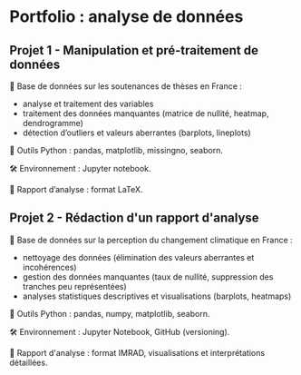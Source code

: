# Portfolio : analyse de données

## Projet 1 - Manipulation et pré-traitement de données

🔗 Base de données sur les soutenances de thèses en France :  
- analyse et traitement des variables  
- traitement des données manquantes (matrice de nullité, heatmap, dendrogramme)  
- détection d’outliers et valeurs aberrantes (barplots, lineplots)  

🐍 Outils Python : pandas, matplotlib, missingno, seaborn.  

🛠 Environnement : Jupyter notebook.

📑 Rapport d’analyse : format LaTeX.


## Projet 2 - Rédaction d'un rapport d'analyse

🔗 Base de données sur la perception du changement climatique en France :
- nettoyage des données (élimination des valeurs aberrantes et incohérences)
- gestion des données manquantes (taux de nullité, suppression des tranches peu représentées)
- analyses statistiques descriptives et visualisations (barplots, heatmaps)

🐍 Outils Python : pandas, numpy, matplotlib, seaborn.

🛠 Environnement : Jupyter Notebook, GitHub (versioning).

📑 Rapport d'analyse : format IMRAD, visualisations et interprétations détaillées.
